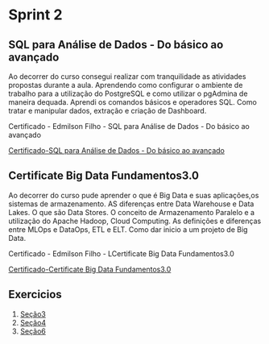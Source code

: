 # Sprint 2

## SQL para Análise de Dados - Do básico ao avançado
Ao decorrer do curso consegui realizar com tranquilidade as atividades propostas durante a aula. Aprendendo como configurar o ambiente de trabalho para a utilização do PostgreSQL e como utilizar o pgAdmina de maneira dequada.
Aprendi os comandos básicos e operadores SQL. Como tratar e manipular dados, extração e criação de Dashboard.
&nbsp;

Certificado - Edmilson Filho - SQL para Análise de Dados - Do básico ao avançado
&nbsp;

[Certificado-SQL para Análise de Dados - Do básico ao avançado](/Sprint2/Certificados/SQL%20para%20Análise%20de%20Dados%20-%20Do%20básico%20ao%20avançado.jpg)



## Certificate Big Data Fundamentos3.0
Ao decorrer do curso pude aprender o que é Big Data e suas aplicações,os sistemas de armazenamento. AS diferenças entre Data Warehouse e Data Lakes.
O que são Data Stores. O conceito de Armazenamento Paralelo e a utilização do Apache Hadoop, Cloud Computing. As definições e diferenças entre MLOps e DataOps, ETL e ELT. Como dar inicio a um projeto de Big Data.
&nbsp;

Certificado - Edmilson Filho - LCertificate Big Data Fundamentos3.0
&nbsp;

[Certificado-Certificate Big Data Fundamentos3.0](/Sprint2/Certificados/Certificate%20Big%20Data%20Fundamentos3.0.png)

## Exercicios 
1. [Seção3](/Sprint2/Exercicio/Secao3)
2. [Seção4](/Sprint2/Exercicio/Secao4)
3. [Seção6](/Sprint2/Exercicio/Secao6)